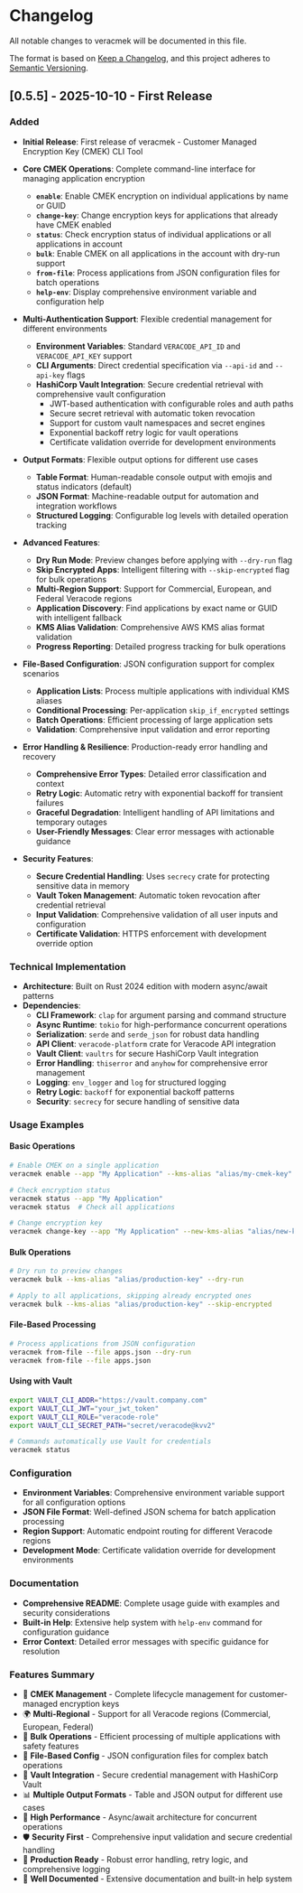 # Changelog

All notable changes to veracmek will be documented in this file.

The format is based on [Keep a Changelog](https://keepachangelog.com/en/1.0.0/),
and this project adheres to [Semantic Versioning](https://semver.org/spec/v2.0.0.html).

## [0.5.5] - 2025-10-10 - First Release

### Added
- **Initial Release**: First release of veracmek - Customer Managed Encryption Key (CMEK) CLI Tool
- **Core CMEK Operations**: Complete command-line interface for managing application encryption
  - **`enable`**: Enable CMEK encryption on individual applications by name or GUID
  - **`change-key`**: Change encryption keys for applications that already have CMEK enabled
  - **`status`**: Check encryption status of individual applications or all applications in account
  - **`bulk`**: Enable CMEK on all applications in the account with dry-run support
  - **`from-file`**: Process applications from JSON configuration files for batch operations
  - **`help-env`**: Display comprehensive environment variable and configuration help

- **Multi-Authentication Support**: Flexible credential management for different environments
  - **Environment Variables**: Standard `VERACODE_API_ID` and `VERACODE_API_KEY` support
  - **CLI Arguments**: Direct credential specification via `--api-id` and `--api-key` flags
  - **HashiCorp Vault Integration**: Secure credential retrieval with comprehensive vault configuration
    - JWT-based authentication with configurable roles and auth paths
    - Secure secret retrieval with automatic token revocation
    - Support for custom vault namespaces and secret engines
    - Exponential backoff retry logic for vault operations
    - Certificate validation override for development environments

- **Output Formats**: Flexible output options for different use cases
  - **Table Format**: Human-readable console output with emojis and status indicators (default)
  - **JSON Format**: Machine-readable output for automation and integration workflows
  - **Structured Logging**: Configurable log levels with detailed operation tracking

- **Advanced Features**:
  - **Dry Run Mode**: Preview changes before applying with `--dry-run` flag
  - **Skip Encrypted Apps**: Intelligent filtering with `--skip-encrypted` flag for bulk operations
  - **Multi-Region Support**: Support for Commercial, European, and Federal Veracode regions
  - **Application Discovery**: Find applications by exact name or GUID with intelligent fallback
  - **KMS Alias Validation**: Comprehensive AWS KMS alias format validation
  - **Progress Reporting**: Detailed progress tracking for bulk operations

- **File-Based Configuration**: JSON configuration support for complex scenarios
  - **Application Lists**: Process multiple applications with individual KMS aliases
  - **Conditional Processing**: Per-application `skip_if_encrypted` settings
  - **Batch Operations**: Efficient processing of large application sets
  - **Validation**: Comprehensive input validation and error reporting

- **Error Handling & Resilience**: Production-ready error handling and recovery
  - **Comprehensive Error Types**: Detailed error classification and context
  - **Retry Logic**: Automatic retry with exponential backoff for transient failures
  - **Graceful Degradation**: Intelligent handling of API limitations and temporary outages
  - **User-Friendly Messages**: Clear error messages with actionable guidance

- **Security Features**:
  - **Secure Credential Handling**: Uses `secrecy` crate for protecting sensitive data in memory
  - **Vault Token Management**: Automatic token revocation after credential retrieval
  - **Input Validation**: Comprehensive validation of all user inputs and configuration
  - **Certificate Validation**: HTTPS enforcement with development override option

### Technical Implementation
- **Architecture**: Built on Rust 2024 edition with modern async/await patterns
- **Dependencies**:
  - **CLI Framework**: `clap` for argument parsing and command structure
  - **Async Runtime**: `tokio` for high-performance concurrent operations
  - **Serialization**: `serde` and `serde_json` for robust data handling
  - **API Client**: `veracode-platform` crate for Veracode API integration
  - **Vault Client**: `vaultrs` for secure HashiCorp Vault integration
  - **Error Handling**: `thiserror` and `anyhow` for comprehensive error management
  - **Logging**: `env_logger` and `log` for structured logging
  - **Retry Logic**: `backoff` for exponential backoff patterns
  - **Security**: `secrecy` for secure handling of sensitive data

### Usage Examples

#### Basic Operations
```bash
# Enable CMEK on a single application
veracmek enable --app "My Application" --kms-alias "alias/my-cmek-key"

# Check encryption status
veracmek status --app "My Application"
veracmek status  # Check all applications

# Change encryption key
veracmek change-key --app "My Application" --new-kms-alias "alias/new-key"
```

#### Bulk Operations
```bash
# Dry run to preview changes
veracmek bulk --kms-alias "alias/production-key" --dry-run

# Apply to all applications, skipping already encrypted ones
veracmek bulk --kms-alias "alias/production-key" --skip-encrypted
```

#### File-Based Processing
```bash
# Process applications from JSON configuration
veracmek from-file --file apps.json --dry-run
veracmek from-file --file apps.json
```

#### Using with Vault
```bash
export VAULT_CLI_ADDR="https://vault.company.com"
export VAULT_CLI_JWT="your_jwt_token"
export VAULT_CLI_ROLE="veracode-role"
export VAULT_CLI_SECRET_PATH="secret/veracode@kvv2"

# Commands automatically use Vault for credentials
veracmek status
```

### Configuration
- **Environment Variables**: Comprehensive environment variable support for all configuration options
- **JSON File Format**: Well-defined JSON schema for batch application processing
- **Region Support**: Automatic endpoint routing for different Veracode regions
- **Development Mode**: Certificate validation override for development environments

### Documentation
- **Comprehensive README**: Complete usage guide with examples and security considerations
- **Built-in Help**: Extensive help system with `help-env` command for configuration guidance
- **Error Context**: Detailed error messages with specific guidance for resolution

### Features Summary
- 🔐 **CMEK Management** - Complete lifecycle management for customer-managed encryption keys
- 🌍 **Multi-Regional** - Support for all Veracode regions (Commercial, European, Federal)
- 🔄 **Bulk Operations** - Efficient processing of multiple applications with safety features
- 📁 **File-Based Config** - JSON configuration files for complex batch operations
- 🔑 **Vault Integration** - Secure credential management with HashiCorp Vault
- 📊 **Multiple Output Formats** - Table and JSON output for different use cases
- 🚀 **High Performance** - Async/await architecture for concurrent operations
- 🛡️ **Security First** - Comprehensive input validation and secure credential handling
- 🔧 **Production Ready** - Robust error handling, retry logic, and comprehensive logging
- 📖 **Well Documented** - Extensive documentation and built-in help system